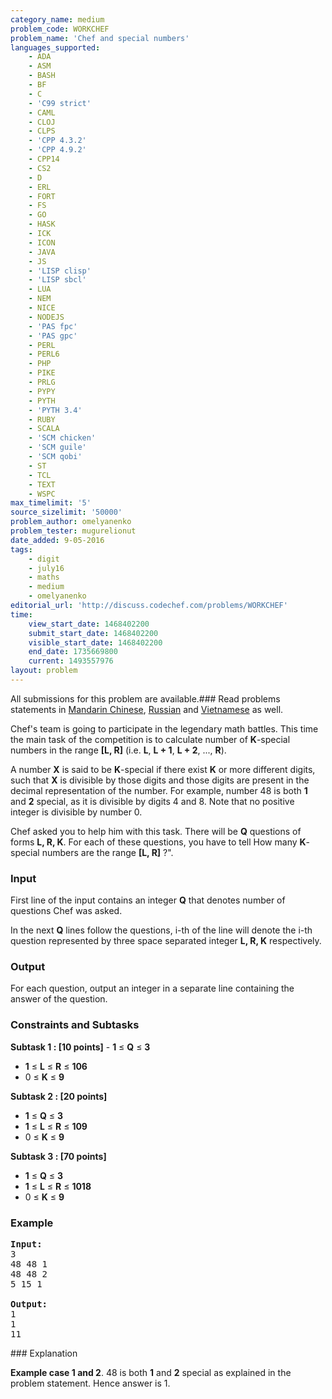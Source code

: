 ```yaml
---
category_name: medium
problem_code: WORKCHEF
problem_name: 'Chef and special numbers'
languages_supported:
    - ADA
    - ASM
    - BASH
    - BF
    - C
    - 'C99 strict'
    - CAML
    - CLOJ
    - CLPS
    - 'CPP 4.3.2'
    - 'CPP 4.9.2'
    - CPP14
    - CS2
    - D
    - ERL
    - FORT
    - FS
    - GO
    - HASK
    - ICK
    - ICON
    - JAVA
    - JS
    - 'LISP clisp'
    - 'LISP sbcl'
    - LUA
    - NEM
    - NICE
    - NODEJS
    - 'PAS fpc'
    - 'PAS gpc'
    - PERL
    - PERL6
    - PHP
    - PIKE
    - PRLG
    - PYPY
    - PYTH
    - 'PYTH 3.4'
    - RUBY
    - SCALA
    - 'SCM chicken'
    - 'SCM guile'
    - 'SCM qobi'
    - ST
    - TCL
    - TEXT
    - WSPC
max_timelimit: '5'
source_sizelimit: '50000'
problem_author: omelyanenko
problem_tester: mugurelionut
date_added: 9-05-2016
tags:
    - digit
    - july16
    - maths
    - medium
    - omelyanenko
editorial_url: 'http://discuss.codechef.com/problems/WORKCHEF'
time:
    view_start_date: 1468402200
    submit_start_date: 1468402200
    visible_start_date: 1468402200
    end_date: 1735669800
    current: 1493557976
layout: problem
---
```

All submissions for this problem are available.###  Read problems statements in [Mandarin Chinese](http://www.codechef.com/download/translated/JULY16/mandarin/WORKCHEF.pdf), [Russian](http://www.codechef.com/download/translated/JULY16/russian/WORKCHEF.pdf) and [Vietnamese](http://www.codechef.com/download/translated/JULY16/vietnamese/WORKCHEF.pdf) as well.

Chef's team is going to participate in the legendary math battles. This time the main task of the competition is to calculate number of **K**-special numbers in the range **\[L, R\]** (i.e. **L**, **L + 1**, **L + 2**, ..., **R**).

A number **X** is said to be **K**-special if there exist **K** or more different digits, such that **X** is divisible by those digits and those digits are present in the decimal representation of the number. For example, number 48 is both **1** and **2** special, as it is divisible by digits 4 and 8. Note that no positive integer is divisible by number 0.

Chef asked you to help him with this task. There will be **Q** questions of forms **L, R, K**. For each of these questions, you have to tell How many **K**-special numbers are the range **\[L, R\]** ?".

### Input

First line of the input contains an integer **Q** that denotes number of questions Chef was asked.

In the next **Q** lines follow the questions, i-th of the line will denote the i-th question represented by three space separated integer **L, R, K** respectively.

### Output

For each question, output an integer in a separate line containing the answer of the question.

### Constraints and Subtasks

**Subtask 1 : \[10 points\]** - **1** ≤ **Q** ≤ **3**
- **1** ≤  **L**  ≤  **R**  ≤ **106**
- 0 ≤  **K**  ≤  **9**

**Subtask 2 : \[20 points\]**

- **1** ≤ **Q** ≤ **3**
- **1** ≤  **L**  ≤  **R**  ≤ **109**
- 0 ≤  **K**  ≤  **9**

**Subtask 3 : \[70 points\]**

- **1** ≤ **Q** ≤ **3**
- **1** ≤  **L**  ≤  **R**  ≤ **1018**
- 0 ≤  **K**  ≤  **9**

### Example

<pre>
<b>Input:</b>
3
48 48 1
48 48 2
5 15 1

<b>Output:</b>
1
1
11
</pre>### Explanation

**Example case 1 and 2**. 48 is both **1** and **2** special as explained in the problem statement. Hence answer is 1.
